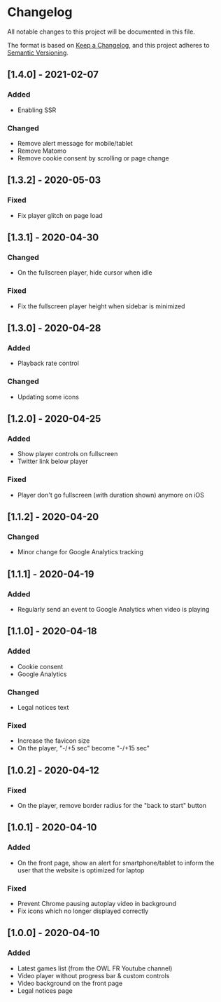 # Changelog

All notable changes to this project will be documented in this file.

The format is based on [Keep a Changelog](https://keepachangelog.com/en/1.0.0/),
and this project adheres to [Semantic Versioning](https://semver.org/spec/v2.0.0.html).

## [1.4.0] - 2021-02-07

### Added

- Enabling SSR

### Changed

- Remove alert message for mobile/tablet
- Remove Matomo
- Remove cookie consent by scrolling or page change

## [1.3.2] - 2020-05-03

### Fixed

- Fix player glitch on page load

## [1.3.1] - 2020-04-30

### Changed

- On the fullscreen player, hide cursor when idle

### Fixed

- Fix the fullscreen player height when sidebar is minimized

## [1.3.0] - 2020-04-28

### Added

-  Playback rate control

### Changed

- Updating some icons

## [1.2.0] - 2020-04-25

### Added

- Show player controls on fullscreen
- Twitter link below player

### Fixed

- Player don't go fullscreen (with duration shown) anymore on iOS

## [1.1.2] - 2020-04-20

### Changed

- Minor change for Google Analytics tracking

## [1.1.1] - 2020-04-19

### Added

- Regularly send an event to Google Analytics when video is playing

## [1.1.0] - 2020-04-18

### Added

- Cookie consent
- Google Analytics

### Changed

- Legal notices text

### Fixed

- Increase the favicon size
- On the player, "-/+5 sec" become "-/+15 sec"

## [1.0.2] - 2020-04-12

### Fixed

- On the player, remove border radius for the "back to start" button

## [1.0.1] - 2020-04-10

### Added

- On the front page, show an alert for smartphone/tablet to inform the user that the website is optimized for laptop

### Fixed

- Prevent Chrome pausing autoplay video in background
- Fix icons which no longer displayed correctly

## [1.0.0] - 2020-04-10

### Added

- Latest games list (from the OWL FR Youtube channel)
- Video player without progress bar & custom controls
- Video background on the front page
- Legal notices page
